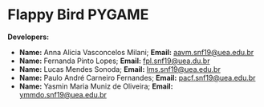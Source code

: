 # Flappy Bird PYGAME

<b>Developers:</b>

- <b>Name:</b> Anna Alicia Vasconcelos Milani; <b>Email:</b> aavm.snf19@uea.edu.br
- <b>Name:</b> Fernanda Pinto Lopes; <b>Email:</b> fpl.snf19@uea.du.br
- <b>Name:</b> Lucas Mendes Sonoda; <b>Email:</b> lms.snf19@uea.edu.br
- <b>Name:</b> Paulo André Carneiro Fernandes; <b>Email:</b> pacf.snf19@uea.edu.br
- <b>Name:</b> Yasmin Maria Muniz de Oliveira; <b>Email:</b> ymmdo.snf19@uea.edu.br
